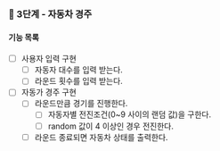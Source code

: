 ### 🚀 3단계 - 자동차 경주

#### 기능 목록
- [ ] 사용자 입력 구현
  - [ ] 자동자 대수를 입력 받는다.
  - [ ] 라운드 횟수를 입력 받는다.
- [ ] 자동가 경주 구현
  - [ ] 라운드만큼 경기를 진행한다.
    - [ ] 자동자별 전진조건(0~9 사이의 랜덤 값)을 구한다.
    - [ ] random 값이 4 이상인 경우 전진한다.
  - [ ] 라운드 종료되면 자동차 상태를 출력한다.
